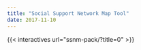```yaml
---
title: "Social Support Network Map Tool"
date: 2017-11-10
---
```


{{< interactives url="ssnm-pack/?title=0" >}}